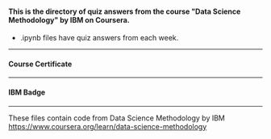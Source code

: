 #### This is the directory of quiz answers from the course "Data Science Methodology" by IBM on Coursera. ####



* .ipynb files have quiz answers from each week.

------------------------------------------------------------

#### Course Certificate ####

------------------------------------------------------------

#### IBM Badge ####

------------------------------------------------------------

These files contain code from
Data Science Methodology by IBM
https://www.coursera.org/learn/data-science-methodology




